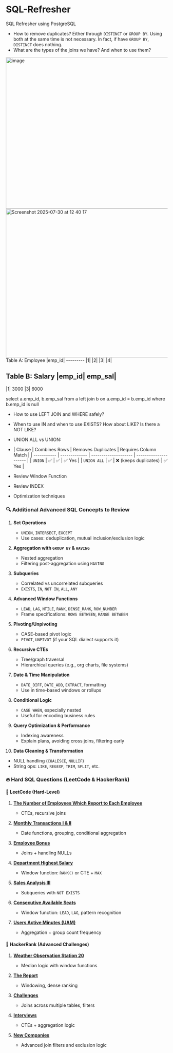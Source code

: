 # SQL-Refresher
SQL Refresher using PostgreSQL
- How to remove duplicates? Either through `DISTINCT` or `GROUP BY`. Using both at the same time is not necessary. In fact, if have `GROUP BY`, `DISTINCT` does nothing.
- What are the types of the joins we have? And when to use them?
<img width="600" height="472" alt="image" src="https://github.com/user-attachments/assets/f0ba10e8-a930-4af2-9a59-971ffda035dd" />
<img width="981" height="464" alt="Screenshot 2025-07-30 at 12 40 17" src="https://github.com/user-attachments/assets/9b478a31-9f64-4d90-8209-819c9fa956af" />
Table A: Employee
|emp_id|
---------
|1|
|2|
|3|
|4|

Table B: Salary
|emp_id| emp_sal|
---------
|1| 3000
|3| 6000

select a.emp_id, b.emp_sal from a left join b on a.emp_id = b.emp_id where b.emp_id is null

- How to use LEFT JOIN and WHERE safely?
- When to use IN and when to use EXISTS? How about LIKE? Is there a NOT LIKE?
- UNION ALL vs UNION:
- | Clause      | Combines Rows | Removes Duplicates   | Requires Column Match |
| ----------- | ------------- | -------------------- | --------------------- |
| `UNION`     | ✅             | ✅                    | ✅ Yes                 |
| `UNION ALL` | ✅             | ❌ (keeps duplicates) | ✅ Yes                 |

- Review Window Function
- Review INDEX
- Optimization techniques

### 🔍 Additional Advanced SQL Concepts to Review

1. **Set Operations**

   * `UNION`, `INTERSECT`, `EXCEPT`
   * Use cases: deduplication, mutual inclusion/exclusion logic

2. **Aggregation with `GROUP BY` & `HAVING`**

   * Nested aggregation
   * Filtering post-aggregation using `HAVING`

3. **Subqueries**

   * Correlated vs uncorrelated subqueries
   * `EXISTS`, `IN`, `NOT IN`, `ALL`, `ANY`

4. **Advanced Window Functions**

   * `LEAD`, `LAG`, `NTILE`, `RANK`, `DENSE_RANK`, `ROW_NUMBER`
   * Frame specifications: `ROWS BETWEEN`, `RANGE BETWEEN`

5. **Pivoting/Unpivoting**

   * CASE-based pivot logic
   * `PIVOT`, `UNPIVOT` (if your SQL dialect supports it)

6. **Recursive CTEs**

   * Tree/graph traversal
   * Hierarchical queries (e.g., org charts, file systems)

7. **Date & Time Manipulation**

   * `DATE_DIFF`, `DATE_ADD`, `EXTRACT`, formatting
   * Use in time-based windows or rollups

8. **Conditional Logic**

   * `CASE WHEN`, especially nested
   * Useful for encoding business rules

9. **Query Optimization & Performance**

   * Indexing awareness
   * Explain plans, avoiding cross joins, filtering early

10. **Data Cleaning & Transformation**

* NULL handling (`COALESCE`, `NULLIF`)
* String ops: `LIKE`, `REGEXP`, `TRIM`, `SPLIT`, etc.


### 🔥 Hard SQL Questions (LeetCode & HackerRank)

#### 📘 LeetCode (Hard-Level)

1. **[The Number of Employees Which Report to Each Employee](https://leetcode.com/problems/the-number-of-employees-which-report-to-each-employee/)**

   * CTEs, recursive joins

2. **[Monthly Transactions I & II](https://leetcode.com/problems/monthly-transactions-i/)**

   * Date functions, grouping, conditional aggregation

3. **[Employee Bonus](https://leetcode.com/problems/employee-bonus/)**

   * Joins + handling NULLs

4. **[Department Highest Salary](https://leetcode.com/problems/department-highest-salary/)**

   * Window function: `RANK()` or CTE + `MAX`

5. **[Sales Analysis III](https://leetcode.com/problems/sales-analysis-iii/)**

   * Subqueries with `NOT EXISTS`

6. **[Consecutive Available Seats](https://leetcode.com/problems/consecutive-available-seats/)**

   * Window function: `LEAD`, `LAG`, pattern recognition

7. **[Users Active Minutes (UAM)](https://leetcode.com/problems/users-active-minutes/)**

   * Aggregation + group count frequency

#### 🧠 HackerRank (Advanced Challenges)

1. **[Weather Observation Station 20](https://www.hackerrank.com/challenges/weather-observation-station-20/problem)**

   * Median logic with window functions

2. **[The Report](https://www.hackerrank.com/challenges/the-report/problem)**

   * Windowing, dense ranking

3. **[Challenges](https://www.hackerrank.com/challenges/challenges/problem)**

   * Joins across multiple tables, filters

4. **[Interviews](https://www.hackerrank.com/challenges/interviews/problem)**

   * CTEs + aggregation logic

5. **[New Companies](https://www.hackerrank.com/challenges/the-company/problem)**

   * Advanced join filters and exclusion logic

